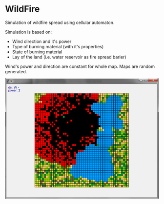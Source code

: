 # WildFire
Simulation of wildfire spread using cellular automaton.

Simulation is based on:
* Wind direction and it's power
* Type of burning material (with it's properties)
* State of burning material
* Lay of the land (i.e. water reservoir as fire spread barier)

Wind's power and direction are constant for whole map.
Maps are random generated.


![alt text](https://github.com/Batawi/WildFire/blob/master/wildfire.png)
